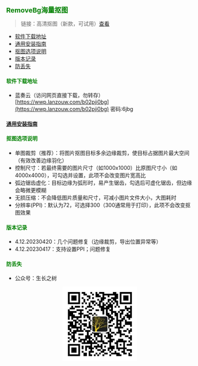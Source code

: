 
<b><font color=green size=4>
RemoveBg海量抠图
</font></b>

<!-- <b><font color=green size=4> -->
> 链接：高清抠图（新款，可试用）[查看](../zttool/info.md)
<!-- </font></b> -->


- [软件下载地址](#软件下载地址)
- [通用安装指南](#通用安装指南)
- [抠图选项说明](#抠图选项说明)
- [版本记录](#版本记录)
- [防丢失](#防丢失)


#### <font color=green>软件下载地址</font>
- 蓝奏云（访问网页直接下载，勿转存）
[https://wwp.lanzouw.com/b02pji0bg](https://wwp.lanzouw.com/b02pji0bg)  密码:6jbg

#### [通用安装指南](../../univer/install.md)
#### <font color=green>抠图选项说明</font>
- 单图裁剪（推荐）：将图片抠图目标多余边缘裁剪，使目标占据图片最大空间（有效改善边缘羽化）
- 控制尺寸：若最终需要的图片尺寸（如1000x1000）比原图尺寸小（如4000x4000），可勾选并设置，此项不会改变图片宽高比
- 弧边锯齿虚化：目标边缘为弧形时，易产生锯齿，勾选后可虚化锯齿，但边缘会略微更模糊
- 无损压缩：不会降低图片质量和尺寸，可减小图片文件大小，大图耗时
- 分辨率(PPI)：默认为72，可选择300（300通常用于打印），此项不会改变抠图效果

#### <font color=green>版本记录</font>
- 4.12.20230420：几个问题修复（边缘裁剪，导出位置异常等）
- 4.12.20230417：支持设置PPI；问题修复
#### <font color=green>防丢失</font>
- 公众号：生长之树
<center><img src="../../../assets/qrcode_for.jpg" width="200px"></center>

